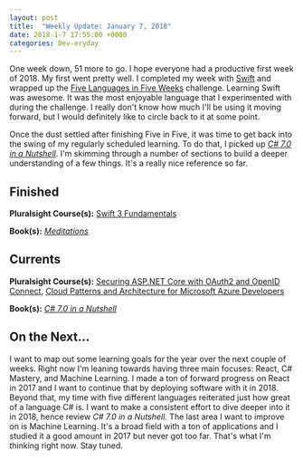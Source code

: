 ```yaml
---
layout: post
title:  "Weekly Update: January 7, 2018"
date: 2018-1-7 17:55:00 +0000
categories: Dev-eryday
---
```

 One week down, 51 more to go. I hope everyone had a productive first week of 2018. My first went pretty well. I completed my week with [Swift][swi] and wrapped up the [Five Languages in Five Weeks][fnf] challenge. Learning Swift was awesome. It was the most enjoyable language that I experimented with during the challenge. I really don't know how much I'll be using it moving forward, but I would definitely like to circle back to it at some point.

 Once the dust settled after finishing Five in Five, it was time to get back into the swing of my regularly scheduled learning. To do that, I picked up *[C# 7.0 in a Nutshell][nut]*. I'm skimming through a number of sections to build a deeper understanding of a few things. It's a really nice reference so far.

Finished
--------

**Pluralsight Course(s):** [Swift 3 Fundamentals][sf]

**Book(s):** *[Meditations][med]*

Currents
--------
**Pluralsight Course(s):**  [Securing ASP.NET Core with OAuth2 and OpenID Connect][secure], [Cloud Patterns and Architecture for Microsoft Azure Developers][cl]

**Book(s):** *[C# 7.0 in a Nutshell][nut]*

On the Next...
--------
I want to map out some learning goals for the year over the next couple of weeks. Right now I'm leaning towards having three main focuses: React, C# Mastery, and Machine Learning. I made a ton of forward progress on React in 2017 and I want to continue that by deploying software with it in 2018. Beyond that, my time with five different languages reiterated just how great of a language C# is. I want to make a consistent effort to dive deeper into it in 2018, hence review *C# 7.0 in a Nutshell*. The last area I want to improve on is Machine Learning. It's a broad field with a ton of applications and I studied it a good amount in 2017 but never got too far. That's what I'm thinking right now. Stay tuned.

[hs]: https://www.haskell.org/
[g]: https://golang.org/
[tls]: https://www.amazon.com/Little-Schemer-Daniel-P-Friedman/dp/0262560992/
[core]: https://app.pluralsight.com/library/courses/aspdotnetcore-implementing-securing-api/table-of-contents
[sbp]: https://www.amazon.com/Smalltalk-Best-Practice-Patterns-Kent/dp/013476904X
[secure]: https://app.pluralsight.com/library/courses/asp-dotnet-core-oauth2-openid-connect-securing/table-of-contents
[core2]: https://app.pluralsight.com/library/courses/asp-dot-net-core-oauth/table-of-contents
[fnf]: https://dev-eryday.com/challenge/2017/11/30/Five-Languages-in-Five-Weeks.html
[ts]: https://www.typescriptlang.org/
[ex]: http://elixir-lang.github.io/
[ps]: https://app.pluralsight.com/library/courses/play-by-play-problem-solving-developer-world/table-of-contents
[expl]: https://app.pluralsight.com/library/courses/elixir-getting-started/table-of-contents
[pe]: https://pragprog.com/book/elixir13/programming-elixir-1-3
[eia]: https://www.manning.com/books/elixir-in-action
[tsw]: https://www.amazon.com/Startup-Way-Companies-Entrepreneurial-Management/dp/1101903201
[exend]: https://dev-eryday.com/challenge/2017/12/14/Five-in-Five-Week-Two-Elixir-Review.html
[hsstart]: https://dev-eryday.com/challenge/2017/12/15/Week-Three-Haskell.html
[hf]: https://app.pluralsight.com/library/courses/haskell-fundamentals-part1/table-of-contents
[lh]: http://learnyouahaskell.com/chapters
[fen]: https://www.amazon.com/Surely-Youre-Joking-Mr-Feynman-ebook/dp/B003V1WXKU/
[gof]: https://app.pluralsight.com/library/courses/go-fundamentals/table-of-contents
[sap]: https://www.amazon.com/Sapiens-Humankind-Yuval-Noah-Harari-ebook/dp/B00ICN066A/
[oogo]: https://app.pluralsight.com/library/courses/go-object-oriented-programming/table-of-contents
[tgp]: https://www.amazon.com/Programming-Language-Addison-Wesley-Professional-Computing/dp/0134190440/
[swi]: https://swift.org/
[kl]: https://kotlinlang.org/
[pbp]: https://app.pluralsight.com/library/courses/play-by-play-software-development-swift-ios/table-of-contents
[sf]: https://app.pluralsight.com/library/courses/swift3-fundamentals/table-of-contents
[cl]: https://app.pluralsight.com/library/courses/microsoft-azure-cloud-patterns-architecture/table-of-contents
[med]: https://www.amazon.com/Meditations-Marcus-Aurelius-ebook/dp/B0082XJGRK/ref=mt_kindle?_encoding=UTF8&me=
[nut]: https://www.amazon.com/C-7-0-Nutshell-Definitive-Reference/dp/1491987650